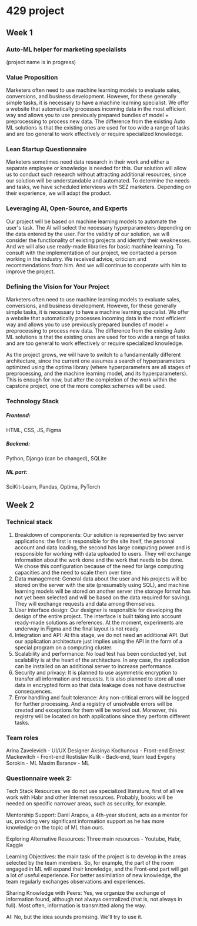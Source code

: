 # 429 project

## Week 1
### Auto-ML helper for marketing specialists
(project name is in progress)

### Value Proposition
Marketers often need to use machine learning models to evaluate sales, conversions, and business development. However, for these generally simple tasks, it is necessary to have a machine learning specialist. We offer a website that automatically processes incoming data in the most efficient way and allows you to use previously prepared bundles of model + preprocessing to process new data. The difference from the existing Auto ML solutions is that the existing ones are used for too wide a range of tasks and are too general to work effectively or require specialized knowledge.

### Lean Startup Questionnaire

Marketers sometimes need data research in their work and either a separate employee or knowledge is needed for this. Our solution will allow us to conduct such research without attracting additional resources, since our solution will be understandable and automated. To determine the needs and tasks, we have scheduled interviews with SEZ marketers. Depending on their experience, we will adapt the product.

### Leveraging AI, Open-Source, and Experts

Our project will be based on machine learning models to automate the user's task. The AI will select the necessary hyperparameters depending on the data entered by the user. For the validity of our solution, we will consider the functionality of existing projects and identify their weaknesses. And we will also use ready-made libraries for basic machine learning. To consult with the implementation of our project, we contacted a person working in the industry. We received advice, criticism and recommendations from him. And we will continue to cooperate with him to improve the project.

### Defining the Vision for Your Project

Marketers often need to use machine learning models to evaluate sales, conversions, and business development. However, for these generally simple tasks, it is necessary to have a machine learning specialist. We offer a website that automatically processes incoming data in the most efficient way and allows you to use previously prepared bundles of model + preprocessing to process new data. The difference from the existing Auto ML solutions is that the existing ones are used for too wide a range of tasks and are too general to work effectively or require specialized knowledge.

As the project grows, we will have to switch to a fundamentally different architecture, since the current one assumes a search of hyperparameters optimized using the optima library (where hyperparameters are all stages of preprocessing, and the machine learning model, and its hyperparameters).  This is enough for now, but after the completion of the work within the capstone project, one of the more complex schemes will be used.

### Technology Stack

##### Frontend:
HTML, CSS, JS, Figma
##### Backend:
Python, Django (can be changed), SQLite
##### ML part:
SciKit-Learn, Pandas, Optima, PyTorch

## Week 2

### Technical stack
1) Breakdown of components:
Our solution is represented by two server applications: the first is responsible for the site itself, the personal account and data loading, the second has large computing power and is responsible for working with data uploaded to users. They will exchange information about the work done and the work that needs to be done. We chose this configuration because of the need for large computing capacities and the need to scale them over time.
2) Data management:
General data about the user and his projects will be stored on the server with the site (presumably using SQL), and machine learning models will be stored on another server (the storage format has not yet been selected and will be based on the data required for saving). They will exchange requests and data among themselves.
3) User interface design:
Our designer is responsible for developing the design of the entire project. The interface is built taking into account ready-made solutions as references. At the moment, experiments are underway in Figma and the final layout is not ready.
4) Integration and API:
At this stage, we do not need an additional API. But our application architecture just implies using the API in the form of a special program on a computing cluster.
5) Scalability and performance: No
load test has been conducted yet, but scalability is at the heart of the architecture. In any case, the application can be installed on an additional server to increase performance.
6) Security and privacy:
It is planned to use asymmetric encryption to transfer all information and requests. It is also planned to store all user data in encrypted form so that data leakage does not have destructive consequences.
7) Error handling and fault tolerance:
Any non-critical errors will be logged for further processing. And a registry of unsolvable errors will be created and exceptions for them will be worked out. Moreover, this registry will be located on both applications since they perform different tasks.

### Team roles

Arina Zavelevich - UI/UX Designer
Aksinya Kochunova - Front-end
Ernest Mackewitch - Front-end
Rostislav Kulik - Back-end, team lead
Evgeny Sorokin - ML
Maxim Baranov - ML


### Questionnaire week 2:
Tech Stack Resources: we do not use specialized literature, first of all we work with Habr and other Internet resources. Probably, books will be needed on specific narrower areas, such as security, for example.

Mentorship Support: Danil Arapov, a 4th-year student, acts as a mentor for us, providing very significant information support as he has more knowledge on the topic of ML than ours.

Exploring Alternative Resources: Three main resources - Youtube, Habr, Kaggle


Learning Objectives: the main task of the project is to develop in the areas selected by the team members. So, for example, the part of the room engaged in ML will expand their knowledge, and the Front-end part will get a lot of useful experience. For better assimilation of new knowledge, the team regularly exchanges observations and experiences.


Sharing Knowledge with Peers: Yes, we organize the exchange of information found, although not always centralized (that is, not always in full). Most often, information is transmitted along the way.

AI: No, but the idea sounds promising. We'll try to use it.
